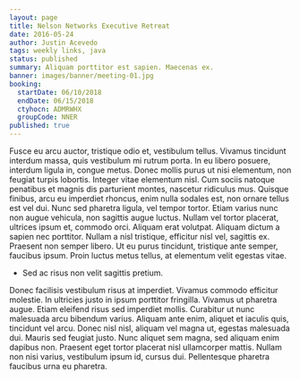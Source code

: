 ```yaml
---
layout: page
title: Nelson Networks Executive Retreat
date: 2016-05-24
author: Justin Acevedo
tags: weekly links, java
status: published
summary: Aliquam porttitor est sapien. Maecenas ex.
banner: images/banner/meeting-01.jpg
booking:
  startDate: 06/10/2018
  endDate: 06/15/2018
  ctyhocn: ADMRWHX
  groupCode: NNER
published: true
---
```

Fusce eu arcu auctor, tristique odio et, vestibulum tellus. Vivamus tincidunt interdum massa, quis vestibulum mi rutrum porta. In eu libero posuere, interdum ligula in, congue metus. Donec mollis purus ut nisi elementum, non feugiat turpis lobortis. Integer vitae elementum nisl. Cum sociis natoque penatibus et magnis dis parturient montes, nascetur ridiculus mus. Quisque finibus, arcu eu imperdiet rhoncus, enim nulla sodales est, non ornare tellus est vel dui. Nunc sed pharetra ligula, vel tempor tortor. Etiam varius nunc non augue vehicula, non sagittis augue luctus. Nullam vel tortor placerat, ultrices ipsum et, commodo orci. Aliquam erat volutpat. Aliquam dictum a sapien nec porttitor. Nullam a nisl tristique, efficitur nisl vel, sagittis ex. Praesent non semper libero. Ut eu purus tincidunt, tristique ante semper, faucibus ipsum. Proin luctus metus tellus, at elementum velit egestas vitae.

* Sed ac risus non velit sagittis pretium.

Donec facilisis vestibulum risus at imperdiet. Vivamus commodo efficitur molestie. In ultricies justo in ipsum porttitor fringilla. Vivamus ut pharetra augue. Etiam eleifend risus sed imperdiet mollis. Curabitur ut nunc malesuada arcu bibendum varius. Aliquam ante enim, aliquet et iaculis quis, tincidunt vel arcu. Donec nisl nisl, aliquam vel magna ut, egestas malesuada dui. Mauris sed feugiat justo. Nunc aliquet sem magna, sed aliquam enim dapibus non. Praesent eget tortor placerat nisl ullamcorper mattis. Nullam non nisi varius, vestibulum ipsum id, cursus dui. Pellentesque pharetra faucibus urna eu pharetra.
